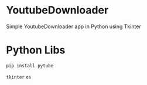 # YoutubeDownloader
Simple YoutubeDownloader app in Python using Tkinter

# Python Libs

`pip install pytube`

`tkinter`
`os`
